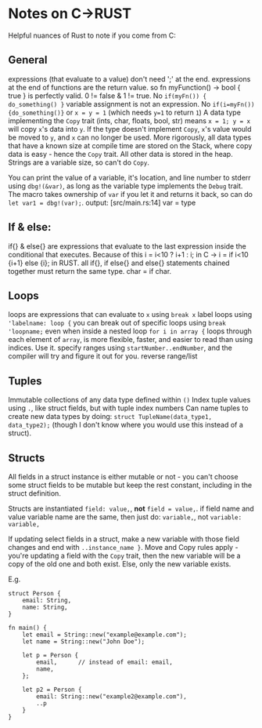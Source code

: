 # Notes on C->RUST
Helpful nuances of Rust to note if you come from C:

## General

expressions (that evaluate to a value) don't need ';' at the end.
expressions at the end of functions are the return value. so fn myFunction() -> bool { true } is perfectly valid.
0 != false & 1 != true. No `if(myFn()) { do_something() }`
variable assignment is not an expression. No `if(i=myFn()) {do_something()}` or `x = y = 1` (which needs `y=1` to return `1`)
A data type implementing the `Copy` trait (ints, char, floats, bool, str) means `x = 1; y = x` will copy `x`'s data into `y`. If the type doesn't implement `Copy`, `x`'s value would be moved to `y`, and `x` can no longer be used.
    More rigorously, all data types that have a known size at compile time are stored on the Stack, where copy data is easy - hence the `Copy` trait. All other data is stored in the heap. Strings are a variable size, so can't do `Copy`.

You can print the value of a variable, it's location, and line number to stderr using `dbg!(&var)`, as long as the variable type implements the `Debug` trait. The macro takes ownership of `var` if you let it and returns it back, so can do `let var1 = dbg!(var);`.
output: [src/main.rs:14] var = type 


## If & else:
if{} & else{} are expressions that evaluate to the last expression inside the conditional that executes. 
Because of this i = i<10 ? i+1 : i; in C -> i = if i<10 {i+1} else {i}; in RUST. 
all if{}, if else{} and else{} statements chained together must return the same type. char = if char.

## Loops
loops are expressions that can evaluate to `x` using `break x` 
label loops using `'labelname: loop {`
you can break out of specific loops using `break 'loopname;` even when inside a nested loop
`for i in array {` loops through each element of `array`, is more flexible, faster, and easier to read than using indices. Use it.
specify ranges using `startNumber..endNumber`, and the compiler will try and figure it out for you.
reverse range/list

## Tuples
Immutable collections of any data type defined within `()`
Index tuple values using `.`, like struct fields, but with tuple index numbers
Can name tuples to create new data types by doing: `struct TupleName(data_type1, data_type2);` (though I don't know where you would use this instead of a struct).

## Structs
All fields in a struct instance is either mutable or not - you can't choose some struct fields to be mutable but keep the rest constant, including in the struct definition.

Structs are instantiated `field: value,`, **not** `field = value,`.
if field name and value variable name are the same, then just do: `variable,`, not `variable: variable,`

If updating select fields in a struct, make a new variable with those field changes and end with `..instance_name }`.
Move and Copy rules apply - you're updating a field with the `Copy` trait, then the new variable will be a copy of the old one and both exist. Else, only the new variable exists.

E.g.
```
struct Person {
    email: String,
    name: String,
}

fn main() {
    let email = String::new("example@example.com");
    let name = String::new("John Doe");

    let p = Person {
        email,      // instead of email: email,
        name,
    };

    let p2 = Person {
        email: String::new("example2@example.com"),
        ..p
    }
}
```
